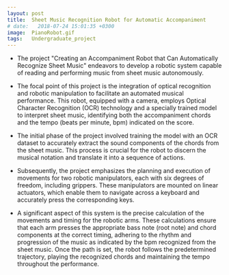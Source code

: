 ```yaml
---
layout: post
title:  Sheet Music Recognition Robot for Automatic Accompaniment
# date:   2018-07-24 15:01:35 +0300
image:  PianoRobot.gif
tags:   Undergraduate_project
---
```


* The project "Creating an Accompaniment Robot that Can Automatically Recognize Sheet Music" endeavors to develop a robotic system capable of reading and performing music from sheet music autonomously. 

* The focal point of this project is the integration of optical recognition and robotic manipulation to facilitate an automated musical performance. This robot, equipped with a camera, employs Optical Character Recognition (OCR) technology and a specially trained model to interpret sheet music, identifying both the accompaniment chords and the tempo (beats per minute, bpm) indicated on the score.

* The initial phase of the project involved training the model with an OCR dataset to accurately extract the sound components of the chords from the sheet music. This process is crucial for the robot to discern the musical notation and translate it into a sequence of actions. 

* Subsequently, the project emphasizes the planning and execution of movements for two robotic manipulators, each with six degrees of freedom, including grippers. These manipulators are mounted on linear actuators, which enable them to navigate across a keyboard and accurately press the corresponding keys.

* A significant aspect of this system is the precise calculation of the movements and timing for the robotic arms. These calculations ensure that each arm presses the appropriate bass note (root note) and chord components at the correct timing, adhering to the rhythm and progression of the music as indicated by the bpm recognized from the sheet music. Once the path is set, the robot follows the predetermined trajectory, playing the recognized chords and maintaining the tempo throughout the performance.